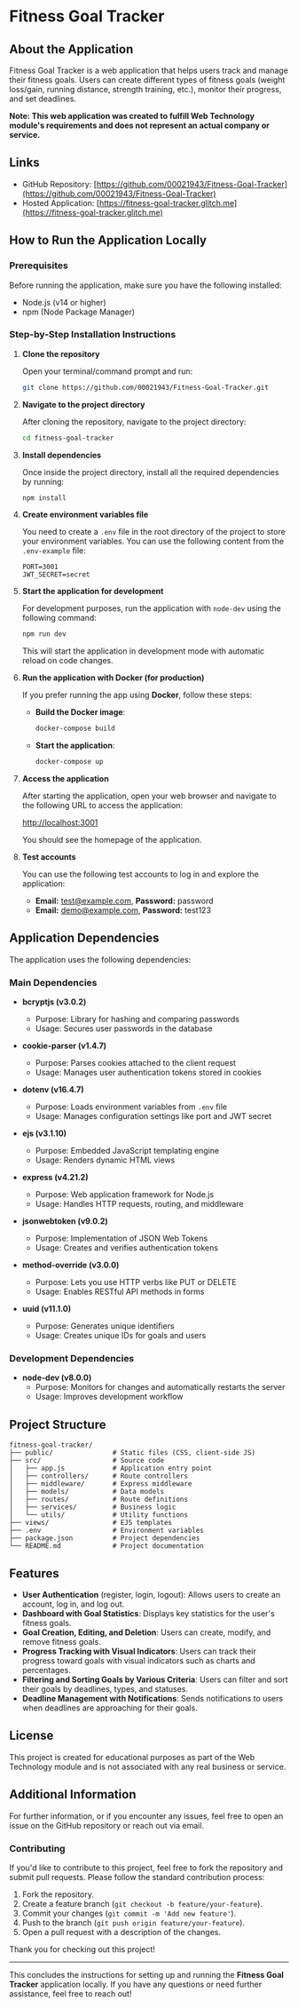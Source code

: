 # Fitness Goal Tracker

## About the Application

Fitness Goal Tracker is a web application that helps users track and manage their fitness goals. Users can create different types of fitness goals (weight loss/gain, running distance, strength training, etc.), monitor their progress, and set deadlines.

**Note: This web application was created to fulfill Web Technology module's requirements and does not represent an actual company or service.**

## Links

- GitHub Repository: [https://github.com/00021943/Fitness-Goal-Tracker](https://github.com/00021943/Fitness-Goal-Tracker)
- Hosted Application: [https://fitness-goal-tracker.glitch.me](https://fitness-goal-tracker.glitch.me)

## How to Run the Application Locally

### Prerequisites

Before running the application, make sure you have the following installed:
- Node.js (v14 or higher)
- npm (Node Package Manager)

### Step-by-Step Installation Instructions

1. **Clone the repository**

   Open your terminal/command prompt and run:

   ```bash
   git clone https://github.com/00021943/Fitness-Goal-Tracker.git
   ```

2. **Navigate to the project directory**

   After cloning the repository, navigate to the project directory:

   ```bash
   cd fitness-goal-tracker
   ```

3. **Install dependencies**

   Once inside the project directory, install all the required dependencies by running:

   ```bash
   npm install
   ```

4. **Create environment variables file**

   You need to create a `.env` file in the root directory of the project to store your environment variables. You can use the following content from the `.env-example` file:

   ```plaintext
   PORT=3001
   JWT_SECRET=secret
   ```

5. **Start the application for development**

   For development purposes, run the application with `node-dev` using the following command:

   ```bash
   npm run dev
   ```

   This will start the application in development mode with automatic reload on code changes.

6. **Run the application with Docker (for production)**

   If you prefer running the app using **Docker**, follow these steps:

   - **Build the Docker image**:
   
     ```bash
     docker-compose build
     ```

   - **Start the application**:
   
     ```bash
     docker-compose up
     ```

7. **Access the application**

   After starting the application, open your web browser and navigate to the following URL to access the application:

   [http://localhost:3001](http://localhost:3001)

   You should see the homepage of the application.

8. **Test accounts**

   You can use the following test accounts to log in and explore the application:
   - **Email:** test@example.com, **Password:** password
   - **Email:** demo@example.com, **Password:** test123

## Application Dependencies

The application uses the following dependencies:

### Main Dependencies

- **bcryptjs (v3.0.2)**
  - Purpose: Library for hashing and comparing passwords
  - Usage: Secures user passwords in the database

- **cookie-parser (v1.4.7)**
  - Purpose: Parses cookies attached to the client request
  - Usage: Manages user authentication tokens stored in cookies

- **dotenv (v16.4.7)**
  - Purpose: Loads environment variables from `.env` file
  - Usage: Manages configuration settings like port and JWT secret

- **ejs (v3.1.10)**
  - Purpose: Embedded JavaScript templating engine
  - Usage: Renders dynamic HTML views

- **express (v4.21.2)**
  - Purpose: Web application framework for Node.js
  - Usage: Handles HTTP requests, routing, and middleware

- **jsonwebtoken (v9.0.2)**
  - Purpose: Implementation of JSON Web Tokens
  - Usage: Creates and verifies authentication tokens

- **method-override (v3.0.0)**
  - Purpose: Lets you use HTTP verbs like PUT or DELETE
  - Usage: Enables RESTful API methods in forms

- **uuid (v11.1.0)**
  - Purpose: Generates unique identifiers
  - Usage: Creates unique IDs for goals and users

### Development Dependencies

- **node-dev (v8.0.0)**
  - Purpose: Monitors for changes and automatically restarts the server
  - Usage: Improves development workflow

## Project Structure

```plaintext
fitness-goal-tracker/
├── public/               # Static files (CSS, client-side JS)
├── src/                  # Source code
│   ├── app.js            # Application entry point
│   ├── controllers/      # Route controllers
│   ├── middleware/       # Express middleware
│   ├── models/           # Data models
│   ├── routes/           # Route definitions
│   ├── services/         # Business logic
│   └── utils/            # Utility functions
├── views/                # EJS templates
├── .env                  # Environment variables
├── package.json          # Project dependencies
└── README.md             # Project documentation
```

## Features

- **User Authentication** (register, login, logout): Allows users to create an account, log in, and log out.
- **Dashboard with Goal Statistics**: Displays key statistics for the user's fitness goals.
- **Goal Creation, Editing, and Deletion**: Users can create, modify, and remove fitness goals.
- **Progress Tracking with Visual Indicators**: Users can track their progress toward goals with visual indicators such as charts and percentages.
- **Filtering and Sorting Goals by Various Criteria**: Users can filter and sort their goals by deadlines, types, and statuses.
- **Deadline Management with Notifications**: Sends notifications to users when deadlines are approaching for their goals.

## License

This project is created for educational purposes as part of the Web Technology module and is not associated with any real business or service.

## Additional Information

For further information, or if you encounter any issues, feel free to open an issue on the GitHub repository or reach out via email.

### Contributing

If you'd like to contribute to this project, feel free to fork the repository and submit pull requests. Please follow the standard contribution process:
1. Fork the repository.
2. Create a feature branch (`git checkout -b feature/your-feature`).
3. Commit your changes (`git commit -m 'Add new feature'`).
4. Push to the branch (`git push origin feature/your-feature`).
5. Open a pull request with a description of the changes.

Thank you for checking out this project!

---

This concludes the instructions for setting up and running the **Fitness Goal Tracker** application locally. If you have any questions or need further assistance, feel free to reach out!
